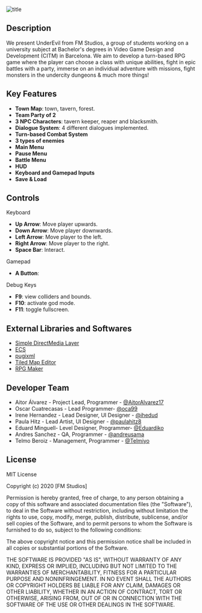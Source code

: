 ![title](https://github.com/AitorAlvarez17/Project2-RPG/blob/master/Output/Assets/Textures/UI/MainMenu/game_title.png)

## Description

We present UnderEvil from FM Studios, a group of students working on a university subject at Bachelor's degrees in Video Game Design and Development (CITM) in Barcelona. We aim to develop a turn-based RPG game where the player can choose a class with unique abilities, fight in epic battles with a party, immerse on an individual adventure with missions, fight monsters in the undercity dungeons & much more things!


## Key Features
- **Town Map**: town, tavern, forest.
- **Team Party of 2**
- **3 NPC Characters**: tavern keeper, reaper and blacksmith.
- **Dialogue System**: 4 different dialogues implemented.
- **Turn-based Combat System**
- **3 types of enemies**
- **Main Menu**
- **Pause Menu**
- **Battle Menu**
- **HUD**
- **Keyboard and Gamepad Inputs**
- **Save & Load**

## Controls
Keyboard
- **Up Arrow**: Move player upwards.
- **Down Arrow**: Move player downwards.
- **Left Arrow**: Move player to the left.
- **Right Arrow**: Move player to the right.
- **Space Bar**: Interact.

Gamepad
- **A Button**: 

Debug Keys
- **F9**: view colliders and bounds.
- **F10**: activate god mode.
- **F11**: toggle fullscreen.


## External Libraries and Softwares
- [Simple DirectMedia Layer](https://www.libsdl.org/)
- [ECS](https://github.com/redxdev/ECS)
- [pugixml](https://pugixml.org/)
- [Tiled Map Editor](https://www.mapeditor.org/)
- [RPG Maker](https://www.rpgmakerweb.com/)

## Developer Team

* Aitor Álvarez - Project Lead, Programmer - [@AitorAlvarez17](https://github.com/AitorAlvarez17)
* Oscar Cuatrecasas - Lead Programmer- [@oca99](https://github.com/OCA99)
* Irene Hernandez - Lead Designer, UI Designer - [@ihedud](https://github.com/ihedud)
* Paula Hitz - Lead Artist, UI Designer - [@paulahitz8](https://github.com/paulahitz8)
* Eduard Minguell- Level Designer, Programmer- [@Eduardiko](https://github.com/Eduardiko)
* Andres Sanchez - QA, Programmer - [@andreusama](https://github.com/andreusama)
* Telmo Beroiz - Management, Programmer - [@Telmiyo](https://github.com/Telmiyo)

## License

MIT License 

Copyright (c) 2020 [FM Studios]

Permission is hereby granted, free of charge, to any person obtaining a copy of this software and associated documentation files (the "Software"), to deal in the Software without restriction, including without limitation the rights to use, copy, modify, merge, publish, distribute, sublicense, and/or sell copies of the Software, and to permit persons to whom the Software is furnished to do so, subject to the following conditions:

The above copyright notice and this permission notice shall be included in all copies or substantial portions of the Software.

THE SOFTWARE IS PROVIDED "AS IS", WITHOUT WARRANTY OF ANY KIND, EXPRESS OR IMPLIED, INCLUDING BUT NOT LIMITED TO THE WARRANTIES OF MERCHANTABILITY, FITNESS FOR A PARTICULAR PURPOSE AND NONINFRINGEMENT. IN NO EVENT SHALL THE AUTHORS OR COPYRIGHT HOLDERS BE LIABLE FOR ANY CLAIM, DAMAGES OR OTHER LIABILITY, WHETHER IN AN ACTION OF CONTRACT, TORT OR OTHERWISE, ARISING FROM, OUT OF OR IN CONNECTION WITH THE SOFTWARE OF THE USE OR OTHER DEALINGS IN THE SOFTWARE.
